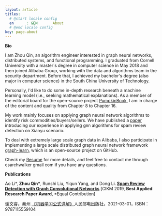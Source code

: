```yaml
---
layout: article
titles:
  # @start locale config
  en      : &EN       About
  # @end locale config
key: page-about
---
```



**Bio**

I am Zhou Qin, an algorithm engineer interested in graph neural networks, distributed systems, and functional programming. I graduated from Cornell University with a master's degree in computer science in May 2018 and then joined Alibaba Group, working with the data and algorithms team in the security department. Before that, I achieved my bachelor's degree (also major in computer science) in the South China University of Technology. 

Personally, I'd like to do some in-depth research beneath a machine learning model (i.e., seeking mathematical explanations). As a member of the editorial board for the open-source project [PumpkinBook](https://datawhalechina.github.io/pumpkin-book/#/), I am in charge of the content and quality from Chapter 8 to Chapter 16.

My work mainly focuses on applying graph neural network algorithms to identify risk commodities/buyers/sellers. We have published a [paper](https://arxiv.org/abs/1908.10679) introducing our experience in applying gnn algorithms for spam review detection on Xianyu scenario.

To deal with extremely large scale graph data in Alibaba, I also participate in implementing a large scale distributed graph neural network framework [graph-learn](https://github.com/alibaba/graph-learn), which is an open-source project on GitHub.

Check my [Resume](https://github.com/archwalker/archwalker.github.io/blob/master/_posts/Curriculum_Vitae.pdf) for more details, and feel free to contact me through csarchwalker <AT> gmail <DOT> com if you have any questions.

**Publications**

Ao Li\*, __Zhou Qin\*__, Runshi Liu, Yiqun Yang, and Dong Li. [**Spam Review Detection with Graph Convolutional Networks**](https://arxiv.org/abs/1908.10679) [CIKM 2019, **Best Applied Research Paper Award**, \*Equal Contribution]

谢文睿，秦州 [《机器学习公式详解》](https://book.douban.com/subject/35381195/)人民邮电出版社，2021-03-01，ISBN：9787115559104




